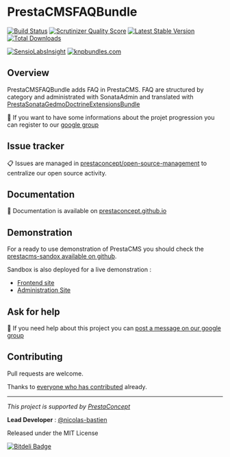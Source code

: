 PrestaCMSFAQBundle
==================

[![Build Status](https://secure.travis-ci.org/prestaconcept/PrestaCMSFAQBundle.png?branch=master)](http://travis-ci.org/prestaconcept/PrestaCMSFAQBundle)
[![Scrutinizer Quality Score](https://scrutinizer-ci.com/g/prestaconcept/PrestaCMSFAQBundle/badges/quality-score.png?s=c303aa6278e3f4d5ea73be53d87065ff059861a0)](https://scrutinizer-ci.com/g/prestaconcept/PrestaCMSFAQBundle/)
[![Latest Stable Version](https://poser.pugx.org/presta/cms-faq-bundle/v/stable.png)](https://packagist.org/packages/presta/cms-faq-bundle)
[![Total Downloads](https://poser.pugx.org/presta/cms-faq-bundle/downloads.png)](https://packagist.org/packages/presta/cms-faq-bundle)

[![SensioLabsInsight](https://insight.sensiolabs.com/projects/6134dce1-ab4b-4f93-9630-afeb67462516/big.png)](https://insight.sensiolabs.com/projects/6134dce1-ab4b-4f93-9630-afeb67462516)
[![knpbundles.com](http://knpbundles.com/prestaconcept/PrestaCMSFAQBundle/badge)](http://knpbundles.com/prestaconcept/PrestaCMSFAQBundle)

## Overview ##

PrestaCMSFAQBundle adds FAQ in PrestaCMS.
FAQ are structured by category and administrated with SonataAdmin and translated with [PrestaSonataGedmoDoctrineExtensionsBundle][7]

:speech_balloon: If you want to have some informations about the projet progression you can register to our [google group][3]

## Issue tracker ##

:clipboard: Issues are managed in [prestaconcept/open-source-management](https://github.com/prestaconcept/open-source-management) to centralize our open source activity.


## Documentation ##

:book: Documentation is available on [prestaconcept.github.io][4]

## Demonstration ##

For a ready to use demonstration of PrestaCMS you should check the [prestacms-sandox available on github][2].

Sandbox is also deployed for a live demonstration :

-   [Frontend site][5]
-   [Administration Site][6]


## Ask for help ##

:speech_balloon: If you need help about this project you can [post a message on our google group][3]

## Contributing

Pull requests are welcome.


Thanks to
[everyone who has contributed](https://github.com/prestaconcept/PrestaCMSFAQBundle/graphs/contributors) already.

---

*This project is supported by [PrestaConcept](http://www.prestaconcept.net)*

**Lead Developer** : [@nicolas-bastien](https://github.com/nicolas-bastien)

Released under the MIT License

[3]: https://groups.google.com/forum/?hl=fr&fromgroups#!forum/prestacms-devs



[2]: https://github.com/prestaconcept/prestacms-sandbox
[3]: https://groups.google.com/forum/?hl=fr&fromgroups#!forum/prestacms-devs
[4]: http://prestaconcept.github.io/presta-cms-ckeditor/
[5]: http://sandbox.prestacms.com/
[6]: http://sandbox.prestacms.com/admin
[7]: https://github.com/prestaconcept/PrestaSonataGedmoDoctrineExtensionsBundle


[![Bitdeli Badge](https://d2weczhvl823v0.cloudfront.net/prestaconcept/prestacmsfaqbundle/trend.png)](https://bitdeli.com/free "Bitdeli Badge")

